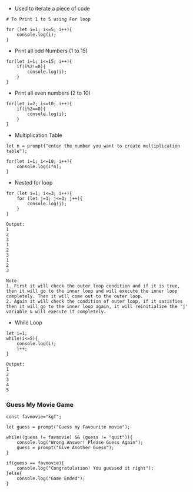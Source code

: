 - Used to iterate a piece of code
```
# To Print 1 to 5 using For loop

for (let i=1; i<=5; i++){
	console.log(i);
}
```

- Print all odd Numbers (1 to 15)
```
for(let i=1; i<=15; i++){
    if(i%2!=0){
        console.log(i);
    }
}
```

- Print all even numbers (2 to 10)
```
for(let i=2; i<=10; i++){
    if(i%2==0){
        console.log(i);
    }
}
```

- Multiplication Table
```
let n = prompt("enter the number you want to create multiplication table");

for(let i=1; i<=10; i++){
    console.log(i*n);
}
```

- Nested for loop
```
for (let i=1; i<=3; i++){
	for (let j=1; j<=3; j++){
		console.log(j);
	}
}

Output:
1
2
3
1
2
3
1
2
3

Note:
1. First it will check the outer loop condition and if it is true, then it will go to the inner loop and will execute the inner loop completely. Then it will come out to the outer loop.
2. Again it will check the condition of outer loop, if it satisfies then it will go to the inner loop again, it will reinitialize the 'j' variable & will execute it completely.
```

- While Loop
```
let i=1;
while(i<=5){
	console.log(i);
	i++;
}

Output:
1
2
3
4
5
```

### Guess My Movie Game

```
const favmovie="kgf";

let guess = prompt("Guess my Favourite movie");

while((guess != favmovie) && (guess != "quit")){
    console.log("Wrong Answer! Please Guess Again");
    guess = prompt("Give Another Guess");
}

if(guess == favmovie){
    console.log("Congratulation! You guessed it right");
}else{
    console.log("Game Ended");
}
```